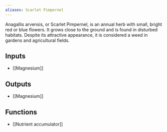 ```yaml
---
aliases: Scarlet Pimpernel
---
```

Anagallis arvensis, or Scarlet Pimpernel, is an annual herb with small, bright red or blue flowers. It grows close to the ground and is found in disturbed habitats. Despite its attractive appearance, it is considered a weed in gardens and agricultural fields.
## Inputs
- [[Magnesium]]

## Outputs
- [[Magnesium]]

## Functions
- [[Nutrient accumulator]]